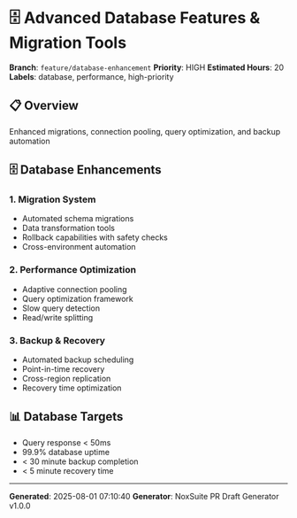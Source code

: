 # 🗄️ Advanced Database Features & Migration Tools

**Branch**: `feature/database-enhancement`
**Priority**: HIGH
**Estimated Hours**: 20
**Labels**: database, performance, high-priority

## 📋 Overview
Enhanced migrations, connection pooling, query optimization, and backup automation


## 🗄️ Database Enhancements

### 1. Migration System
- Automated schema migrations
- Data transformation tools
- Rollback capabilities with safety checks
- Cross-environment automation

### 2. Performance Optimization
- Adaptive connection pooling
- Query optimization framework
- Slow query detection
- Read/write splitting

### 3. Backup & Recovery
- Automated backup scheduling
- Point-in-time recovery
- Cross-region replication
- Recovery time optimization

## 📊 Database Targets
- Query response < 50ms
- 99.9% database uptime
- < 30 minute backup completion
- < 5 minute recovery time


---
**Generated**: 2025-08-01 07:10:40
**Generator**: NoxSuite PR Draft Generator v1.0.0
